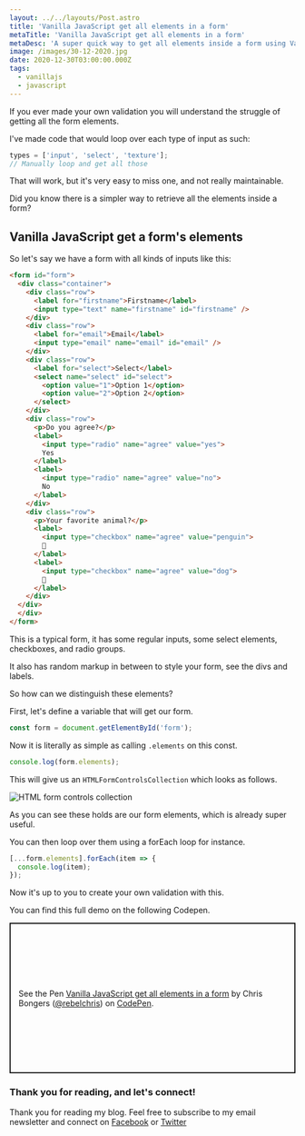 ```yaml
---
layout: ../../layouts/Post.astro
title: 'Vanilla JavaScript get all elements in a form'
metaTitle: 'Vanilla JavaScript get all elements in a form'
metaDesc: 'A super quick way to get all elements inside a form using Vanilla JavaScript'
image: /images/30-12-2020.jpg
date: 2020-12-30T03:00:00.000Z
tags:
  - vanillajs
  - javascript
---
```


If you ever made your own validation you will understand the struggle of getting all the form elements.

I've made code that would loop over each type of input as such:

```js
types = ['input', 'select', 'texture'];
// Manually loop and get all those
```

That will work, but it's very easy to miss one, and not really maintainable.

Did you know there is a simpler way to retrieve all the elements inside a form?

## Vanilla JavaScript get a form's elements

So let's say we have a form with all kinds of inputs like this:

```html
<form id="form">
  <div class="container">
    <div class="row">
      <label for="firstname">Firstname</label>
      <input type="text" name="firstname" id="firstname" />
    </div>
    <div class="row">
      <label for="email">Email</label>
      <input type="email" name="email" id="email" />
    </div>
    <div class="row">
      <label for="select">Select</label>
      <select name="select" id="select">
        <option value="1">Option 1</option>
        <option value="2">Option 2</option>
      </select>
    </div>
    <div class="row">
      <p>Do you agree?</p>
      <label>
        <input type="radio" name="agree" value="yes">
        Yes
      </label>
      <label>
        <input type="radio" name="agree" value="no">
        No
      </label>
    </div>
    <div class="row">
      <p>Your favorite animal?</p>
      <label>
        <input type="checkbox" name="agree" value="penguin">
        🐧
      </label>
      <label>
        <input type="checkbox" name="agree" value="dog">
        🐶
      </label>
    </div>
  </div>
  </div>
</form>
```

This is a typical form, it has some regular inputs, some select elements, checkboxes, and radio groups.

It also has random markup in between to style your form, see the divs and labels.

So how can we distinguish these elements?

First, let's define a variable that will get our form.

```js
const form = document.getElementById('form');
```

Now it is literally as simple as calling `.elements` on this const.

```js
console.log(form.elements);
```

This will give us an `HTMLFormControlsCollection` which looks as follows.

![HTML form controls collection](https://cdn.hashnode.com/res/hashnode/image/upload/v1608785703987/cI0PzCDa5.png)

As you can see these holds are our form elements, which is already super useful.

You can then loop over them using a forEach loop for instance.

```js
[...form.elements].forEach(item => {
  console.log(item);
});
```

Now it's up to you to create your own validation with this.

You can find this full demo on the following Codepen.

<p class="codepen" data-height="265" data-theme-id="dark" data-default-tab="js,result" data-user="rebelchris" data-slug-hash="LYRzaNG" style="height: 265px; box-sizing: border-box; display: flex; align-items: center; justify-content: center; border: 2px solid; margin: 1em 0; padding: 1em;" data-pen-title="Vanilla JavaScript get all elements in a form">
  <span>See the Pen <a href="https://codepen.io/rebelchris/pen/LYRzaNG">
  Vanilla JavaScript get all elements in a form</a> by Chris Bongers (<a href="https://codepen.io/rebelchris">@rebelchris</a>)
  on <a href="https://codepen.io">CodePen</a>.</span>
</p>
<script async src="https://cpwebassets.codepen.io/assets/embed/ei.js"></script>

### Thank you for reading, and let's connect!

Thank you for reading my blog. Feel free to subscribe to my email newsletter and connect on [Facebook](https://www.facebook.com/DailyDevTipsBlog) or [Twitter](https://twitter.com/DailyDevTips1)
